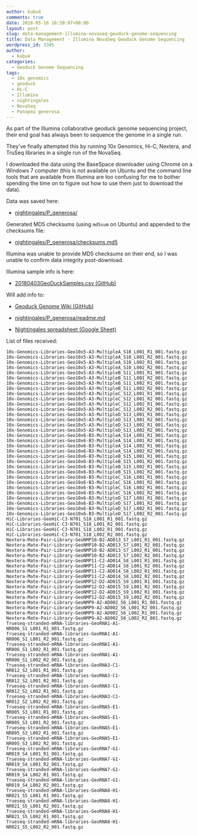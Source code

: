 ```yaml
---
author: kubu4
comments: true
date: 2018-05-16 16:59:07+00:00
layout: post
slug: data-management-illumina-novaseq-geoduck-genome-sequencing
title: Data Management - Illumina NovaSeq Geoduck Genome Sequencing
wordpress_id: 3345
author:
  - kubu4
categories:
  - Geoduck Genome Sequencing
tags:
  - 10x genomics
  - geoduck
  - Hi-C
  - Illumina
  - nightingales
  - NovaSeq
  - Panopea generosa
---
```


As part of the Illumina collaborative geoduck genome sequencing project, their end goal has always been to sequence the genome in a single run.

They've finally attempted this by running 10x Genomics, Hi-C, Nextera, and TruSeq libraries in a single run of the NovaSeq.

I downloaded the data using the BaseSpace downloader using Chrome on a Windows 7 computer (this is not available on Ubuntu and the command line tools that are available from Illumina are too confusing for me to bother spending the time on to figure out how to use them just to download the data).

Data was saved here:





  * [nightingales/P_generosa/](https://owl.fish.washington.edu/nightingales/P_generosa/)



Generated MD5 checksums (using `md5sum` on Ubuntu) and appended to the checksums file:





  * [nightingales/P_generosa/checksums.md5](https://owl.fish.washington.edu/nightingales/P_generosa/checksums.md5)



Illumina was unable to provide MD5 checksums on their end, so I was unable to confirm data integrity post-download.

Illumina sample info is here:



  * [20180403GeoDuckSamples.csv (GitHub)](httpss://github.com/RobertsLab/project-geoduck-genome/blob/master/docs/20180403GeoDuckSamples.csv)



Will add info to:



  * [Geoduck Genome Wiki (GitHub)](httpss://github.com/RobertsLab/project-geoduck-genome/wiki/Illumina-Effort)



  * [nightingales/P_generosa/readme.md](https://owl.fish.washington.edu/nightingales/P_generosa/readme.md)



  * [Nightingales spreadsheet (Google Sheet)](httpss://docs.google.com/spreadsheets/d/1_XqIOPVHSBVGscnjzDSWUeRL7HUHXfaHxVzec-I-8Xk/edit?usp=sharing)






List of files received:

```
10x-Genomics-Libraries-Geo10x5-A3-MultipleA_S10_L001_R1_001.fastq.gz
10x-Genomics-Libraries-Geo10x5-A3-MultipleA_S10_L001_R2_001.fastq.gz
10x-Genomics-Libraries-Geo10x5-A3-MultipleA_S10_L002_R1_001.fastq.gz
10x-Genomics-Libraries-Geo10x5-A3-MultipleA_S10_L002_R2_001.fastq.gz
10x-Genomics-Libraries-Geo10x5-A3-MultipleB_S11_L001_R1_001.fastq.gz
10x-Genomics-Libraries-Geo10x5-A3-MultipleB_S11_L001_R2_001.fastq.gz
10x-Genomics-Libraries-Geo10x5-A3-MultipleB_S11_L002_R1_001.fastq.gz
10x-Genomics-Libraries-Geo10x5-A3-MultipleB_S11_L002_R2_001.fastq.gz
10x-Genomics-Libraries-Geo10x5-A3-MultipleC_S12_L001_R1_001.fastq.gz
10x-Genomics-Libraries-Geo10x5-A3-MultipleC_S12_L001_R2_001.fastq.gz
10x-Genomics-Libraries-Geo10x5-A3-MultipleC_S12_L002_R1_001.fastq.gz
10x-Genomics-Libraries-Geo10x5-A3-MultipleC_S12_L002_R2_001.fastq.gz
10x-Genomics-Libraries-Geo10x5-A3-MultipleD_S13_L001_R1_001.fastq.gz
10x-Genomics-Libraries-Geo10x5-A3-MultipleD_S13_L001_R2_001.fastq.gz
10x-Genomics-Libraries-Geo10x5-A3-MultipleD_S13_L002_R1_001.fastq.gz
10x-Genomics-Libraries-Geo10x5-A3-MultipleD_S13_L002_R2_001.fastq.gz
10x-Genomics-Libraries-Geo10x6-B3-MultipleA_S14_L001_R1_001.fastq.gz
10x-Genomics-Libraries-Geo10x6-B3-MultipleA_S14_L001_R2_001.fastq.gz
10x-Genomics-Libraries-Geo10x6-B3-MultipleA_S14_L002_R1_001.fastq.gz
10x-Genomics-Libraries-Geo10x6-B3-MultipleA_S14_L002_R2_001.fastq.gz
10x-Genomics-Libraries-Geo10x6-B3-MultipleB_S15_L001_R1_001.fastq.gz
10x-Genomics-Libraries-Geo10x6-B3-MultipleB_S15_L001_R2_001.fastq.gz
10x-Genomics-Libraries-Geo10x6-B3-MultipleB_S15_L002_R1_001.fastq.gz
10x-Genomics-Libraries-Geo10x6-B3-MultipleB_S15_L002_R2_001.fastq.gz
10x-Genomics-Libraries-Geo10x6-B3-MultipleC_S16_L001_R1_001.fastq.gz
10x-Genomics-Libraries-Geo10x6-B3-MultipleC_S16_L001_R2_001.fastq.gz
10x-Genomics-Libraries-Geo10x6-B3-MultipleC_S16_L002_R1_001.fastq.gz
10x-Genomics-Libraries-Geo10x6-B3-MultipleC_S16_L002_R2_001.fastq.gz
10x-Genomics-Libraries-Geo10x6-B3-MultipleD_S17_L001_R1_001.fastq.gz
10x-Genomics-Libraries-Geo10x6-B3-MultipleD_S17_L001_R2_001.fastq.gz
10x-Genomics-Libraries-Geo10x6-B3-MultipleD_S17_L002_R1_001.fastq.gz
10x-Genomics-Libraries-Geo10x6-B3-MultipleD_S17_L002_R2_001.fastq.gz
HiC-Libraries-GeoHiC-C3-N701_S18_L001_R1_001.fastq.gz
HiC-Libraries-GeoHiC-C3-N701_S18_L001_R2_001.fastq.gz
HiC-Libraries-GeoHiC-C3-N701_S18_L002_R1_001.fastq.gz
HiC-Libraries-GeoHiC-C3-N701_S18_L002_R2_001.fastq.gz
Nextera-Mate-Pair-Library-GeoNMP10-B2-AD013_S7_L001_R1_001.fastq.gz
Nextera-Mate-Pair-Library-GeoNMP10-B2-AD013_S7_L001_R2_001.fastq.gz
Nextera-Mate-Pair-Library-GeoNMP10-B2-AD013_S7_L002_R1_001.fastq.gz
Nextera-Mate-Pair-Library-GeoNMP10-B2-AD013_S7_L002_R2_001.fastq.gz
Nextera-Mate-Pair-Library-GeoNMP11-C2-AD014_S8_L001_R1_001.fastq.gz
Nextera-Mate-Pair-Library-GeoNMP11-C2-AD014_S8_L001_R2_001.fastq.gz
Nextera-Mate-Pair-Library-GeoNMP11-C2-AD014_S8_L002_R1_001.fastq.gz
Nextera-Mate-Pair-Library-GeoNMP11-C2-AD014_S8_L002_R2_001.fastq.gz
Nextera-Mate-Pair-Library-GeoNMP12-D2-AD015_S9_L001_R1_001.fastq.gz
Nextera-Mate-Pair-Library-GeoNMP12-D2-AD015_S9_L001_R2_001.fastq.gz
Nextera-Mate-Pair-Library-GeoNMP12-D2-AD015_S9_L002_R1_001.fastq.gz
Nextera-Mate-Pair-Library-GeoNMP12-D2-AD015_S9_L002_R2_001.fastq.gz
Nextera-Mate-Pair-Library-GeoNMP9-A2-AD002_S6_L001_R1_001.fastq.gz
Nextera-Mate-Pair-Library-GeoNMP9-A2-AD002_S6_L001_R2_001.fastq.gz
Nextera-Mate-Pair-Library-GeoNMP9-A2-AD002_S6_L002_R1_001.fastq.gz
Nextera-Mate-Pair-Library-GeoNMP9-A2-AD002_S6_L002_R2_001.fastq.gz
Trueseq-stranded-mRNA-libraries-GeoRNA1-A1-NR006_S1_L001_R1_001.fastq.gz
Trueseq-stranded-mRNA-libraries-GeoRNA1-A1-NR006_S1_L001_R2_001.fastq.gz
Trueseq-stranded-mRNA-libraries-GeoRNA1-A1-NR006_S1_L002_R1_001.fastq.gz
Trueseq-stranded-mRNA-libraries-GeoRNA1-A1-NR006_S1_L002_R2_001.fastq.gz
Trueseq-stranded-mRNA-libraries-GeoRNA3-C1-NR012_S2_L001_R1_001.fastq.gz
Trueseq-stranded-mRNA-libraries-GeoRNA3-C1-NR012_S2_L001_R2_001.fastq.gz
Trueseq-stranded-mRNA-libraries-GeoRNA3-C1-NR012_S2_L002_R1_001.fastq.gz
Trueseq-stranded-mRNA-libraries-GeoRNA3-C1-NR012_S2_L002_R2_001.fastq.gz
Trueseq-stranded-mRNA-libraries-GeoRNA5-E1-NR005_S3_L001_R1_001.fastq.gz
Trueseq-stranded-mRNA-libraries-GeoRNA5-E1-NR005_S3_L001_R2_001.fastq.gz
Trueseq-stranded-mRNA-libraries-GeoRNA5-E1-NR005_S3_L002_R1_001.fastq.gz
Trueseq-stranded-mRNA-libraries-GeoRNA5-E1-NR005_S3_L002_R2_001.fastq.gz
Trueseq-stranded-mRNA-libraries-GeoRNA7-G1-NR019_S4_L001_R1_001.fastq.gz
Trueseq-stranded-mRNA-libraries-GeoRNA7-G1-NR019_S4_L001_R2_001.fastq.gz
Trueseq-stranded-mRNA-libraries-GeoRNA7-G1-NR019_S4_L002_R1_001.fastq.gz
Trueseq-stranded-mRNA-libraries-GeoRNA7-G1-NR019_S4_L002_R2_001.fastq.gz
Trueseq-stranded-mRNA-libraries-GeoRNA8-H1-NR021_S5_L001_R1_001.fastq.gz
Trueseq-stranded-mRNA-libraries-GeoRNA8-H1-NR021_S5_L001_R2_001.fastq.gz
Trueseq-stranded-mRNA-libraries-GeoRNA8-H1-NR021_S5_L002_R1_001.fastq.gz
Trueseq-stranded-mRNA-libraries-GeoRNA8-H1-NR021_S5_L002_R2_001.fastq.gz
```
